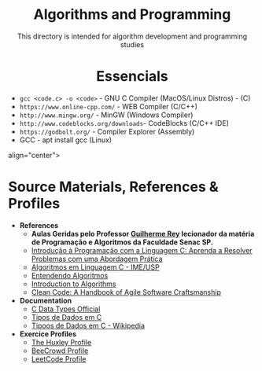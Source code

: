 <div align="center">
<h1>Algorithms and Programming</h1>
<p>This directory is intended for algorithm development and programming studies</p>
</div>

<div align="center"><h1>Essencials</h1></div>

- ```gcc <code.c> -o <code>``` - GNU C Compiler (MacOS/Linux Distros) - (C)
- ```https://www.online-cpp.com/``` - WEB Compiler (C/C++)
- ```http://www.mingw.org/``` - MinGW (Windows Compiler)
- ```http://www.codeblocks.org/downloads```- CodeBlocks (C/C++ IDE)
- ```https://godbolt.org/``` - Compiler Explorer (Assembly)
- GCC - apt install gcc (Linux)


<div>align="center"><h1>Source Materials, References & Profiles</h1></div>

- **References**
    - **Aulas Geridas pelo Professor [Guilherme Rey](https://github.com/guilhermeRey) lecionador da matéria de Programação e Algoritmos da Faculdade Senac SP.**
    - [Introdução à Programação com a Linguagem C: Aprenda a Resolver Problemas com uma Abordagem Prática](https://www.amazon.com.br/Introdu%C3%A7%C3%A3o-Programa%C3%A7%C3%A3o-com-Linguagem-Problemas/dp/8575224859?source=ps-sl-shoppingads-lpcontext&ref_=fplfs&psc=1&smid=A1ZZFT5FULY4LN)
    - [Algoritmos em Linguagem C - IME/USP](https://www.ime.usp.br/~pf/algoritmos-livro/)
    - [Entendendo Algoritmos](https://novatec.com.br/livros/entendendo-algoritmos/)
    - [Introduction to Algorithms](https://www.ebay.com/itm/405511608007?chn=ps&mkevt=1&mkcid=28&google_free_listing_action=view_item&srsltid=AfmBOorxAG_MqdolSNezX7lhzRtgNhQtdKTAiUfdLeL877Q4e-gASeM7gu8)
    - [Clean Code: A Handbook of Agile Software Craftsmanship](https://www.amazon.com.br/Clean-Code-Handbook-Software-Craftsmanship/dp/0132350882/ref=asc_df_0132350882?mcid=e988e075dc433c39add4b58dcc15ebce&tag=googleshopp06-20&linkCode=df0&hvadid=709857070929&hvpos=&hvnetw=g&hvrand=4877938494286996984&hvpone=&hvptwo=&hvqmt=&hvdev=m&hvdvcmdl=&hvlocint=&hvlocphy=9195620&hvtargid=pla-435472505264&psc=1&language=pt_BR&gad_source=1)
- **Documentation**
    - [C Data Types Official](https://en.wikipedia.org/wiki/C_data_types)
    - [Tipos de Dados em C](https://pt.wikibooks.org/wiki/Programar_em_C/Tipos_de_dados)
    - [Tipoos de Dados em C - Wikipedia](https://en.wikipedia.org/wiki/C_data_types)
- **Exercice Profiles**
    - [The Huxley Profile](https://thehuxley.com/profile/50937)
    - [BeeCrowd Profile](https://judge.beecrowd.com/en/profile/1098437)
    - [LeetCode Profile](https://leetcode.com/u/0xPetrvs/)
